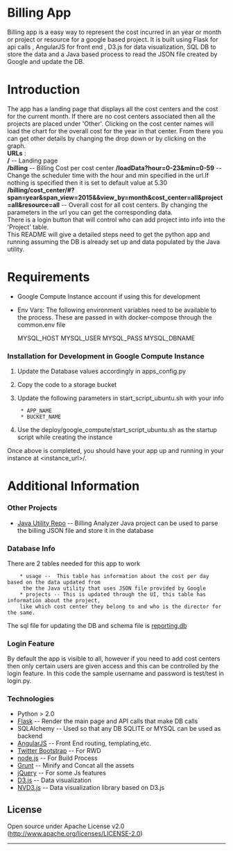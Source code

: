 # Billing App

Billing app is a easy way to represent the cost incurred in an year or month or project or resource for a google based project.
It is built using Flask for api calls , AngularJS for front end , D3.js for data visualization, SQL DB to store the data
 and a Java based process to read the JSON file created by Google and update the DB.    


# Introduction
The app has a landing page that displays all the cost centers and the cost for the current month. If there are no
cost centers associated then all the projects are placed under 'Other'. Clicking on the cost center names will load
the chart for the overall cost for the year in that center. From there you can get other details by changing the drop
down or by clicking on the graph.  
**URLs**  :  
   **/** -- Landing page  
   **/billing** -- Billing Cost per cost center
   **/loadData?hour=0-23&min=0-59** -- Change the scheduler time with the hour and min specified in the url.If nothing is specified then it is set to default value at 5.30
   **/billing/cost_center/#?span=year&span_view=2015&&view_by=month&cost_center=all&project=all&resource=all** -- Overall cost for all cost centers.
   By changing the parameters in the url you can get the corresponding data.  
   There is a login button that will control who can add project into info into the 'Project' table.    
This README will give a detailed steps need to get the python app and running assuming the DB is already set up and data populated by the Java utility.  


# Requirements
* Google Compute Instance account if using this for development

* Env Vars: The following environment variables need to be available to the process. These are passed in with docker-compose through the common.env file 

  MYSQL_HOST
  MYSQL_USER
  MYSQL_PASS
  MYSQL_DBNAME

### Installation for Development in Google Compute Instance

1. Update the Database values accordingly in apps_config.py
2. Copy the code to a storage bucket
3. Update the following parameters in start_script_ubuntu.sh  with your info

        * APP_NAME
        * BUCKET_NAME
4. Use the deploy/google_compute/start_script_ubuntu.sh as the startup script while creating the instance

Once above is completed, you should have your app up and running in your instance at <instance_url>/.


# Additional Information
### Other Projects
* [Java Utility Repo] -- Billing Analyzer Java project can be used to parse the billing JSON file and store it in the database       

### Database Info
There are 2 tables needed for this app to work

        * usage --  This table has information about the cost per day based on the data updated from
         the the Java utility that uses JSON file provided by Google
        * projects -- This is updated through the UI, this table has information about the project,   
        like which cost center they belong to and who is the director for the same.

The sql file for updating the DB and schema file is [reporting.db]

### Login Feature
By default the app is visible to all, however if you need to add cost centers then only certain users are
 given access and this can be controlled by the login feature. In this code the sample username and password is test/test in login.py.  

### Technologies

* Python > 2.0
* [Flask] -- Render the main page and API calls that make DB calls
* SQLAlchemy -- Used so that any DB SQLITE or MYSQL can be used as backend
* [AngularJS] -- Front End routing, templating,etc.
* [Twitter Bootstrap] -- For RWD
* [node.js] --  For Build Process
* [Grunt] -- Minify and Concat all the assets
* [jQuery] -- For some Js features
* [D3.js] -- Data visualization
* [NVD3.js] -- Data visualization library based on D3.js


License
----

Open source under Apache License v2.0 (http://www.apache.org/licenses/LICENSE-2.0)

---

   [Billing App Flask Repo]: <https://github.homedepot.com/Homedepot/GoogleBillingDashboard/tree/master/web/billing-app>
   [Java Utility Repo]:<https://github.homedepot.com/Homedepot/GoogleBillingDashboard/tree/master/gcbillanalyzer>
   [node.js]: <http://nodejs.org>
   [Twitter Bootstrap]: <http://twitter.github.com/bootstrap/>
   [jQuery]: <http://jquery.com>
   [AngularJS]: <http://angularjs.org>
   [Grunt]: <http://gruntjs.com>
   [D3.js]: <http://d3js.org>
   [NVD3.js]:  <http://nvd3.org/>
   [Flask]: <flask.pocoo.org>
   [reporting.db]: <https://github.homedepot.com/Homedepot/GoogleBillingDashboard/blob/master/web/billing-app/reporting.db>
